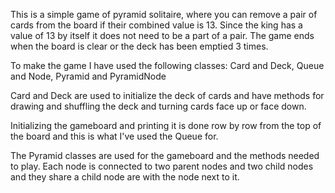 This is a simple game of pyramid solitaire, where you can remove a pair of 
cards from the board if their combined value is 13. Since the king has a 
value of 13 by itself it does not need to be a part of a pair. The game 
ends when the board is clear or the deck has been emptied 3 times.

To make the game I have used the following classes:
Card and Deck,
Queue and Node,
Pyramid and PyramidNode

Card and Deck are used to initialize the deck of cards and have methods for
drawing and shuffling the deck and turning cards face up or face down.

Initializing the gameboard and printing it is done row by row from the top of 
the board and this is what I've used the Queue for.

The Pyramid classes are used for the gameboard and the methods needed to play. 
Each node is connected to two parent nodes and two child nodes and they share a child 
node are with the node next to it. 
